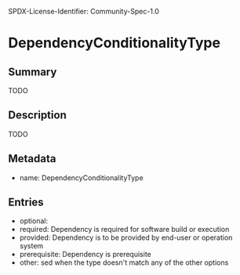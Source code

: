 SPDX-License-Identifier: Community-Spec-1.0

# DependencyConditionalityType

## Summary

TODO

## Description

TODO

## Metadata

- name: DependencyConditionalityType

## Entries

- optional: 
- required: Dependency is required for software build or execution
- provided: Dependency is to be provided by end-user or operation system
- prerequisite: Dependency is prerequisite
- other: sed when the type doesn't match any of the other options
